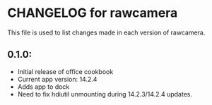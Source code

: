 # CHANGELOG for rawcamera

This file is used to list changes made in each version of rawcamera.

## 0.1.0:

* Initial release of office cookbook
* Current app version: 14.2.4
* Adds app to dock
* Need to fix hdiutil unmounting during 14.2.3/14.2.4 updates.